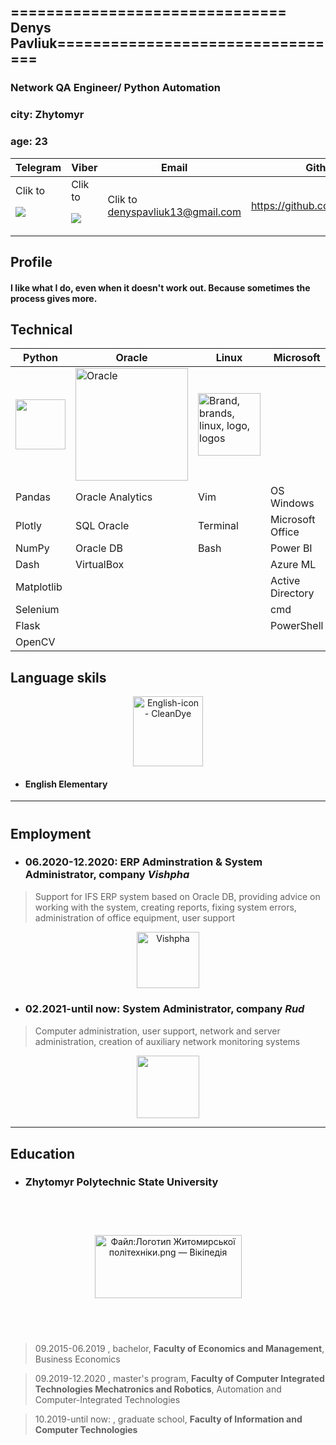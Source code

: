 
## =============================== **Denys Pavliuk**=================================

### Network QA Engineer/ Python Automation
### city: Zhytomyr
### age: 23
| Telegram   | Viber | Email | Github |Phone |
| --------   | ----- | ----- | ----- | ----- |
| Clik to <p><a href="https://t.me/Denzero13"><img src="https://img.icons8.com/color/48/000000/telegram-app--v4.png"/></a></p>|Clik to <p><a href="viber://chat?number=+380960692619"><img src="https://img.icons8.com/color/48/000000/viber.png"/></a></p>| Clik to denyspavliuk13@gmail.com | https://github.com/denzero13 | +380960692619 |

## Profile
#### I like what I do, even when it doesn't work out. Because sometimes the process gives more.

## Technical

| Python | Oracle | Linux | Microsoft | Other |
| -------- | -------- | ------- | ------ | ------ |
| <img src="https://cdn-icons-png.flaticon.com/512/5968/5968350.png" alt="" title="" class="loaded" width="80" height="80"> | <img src="https://cdn4.iconfinder.com/data/icons/flat-brand-logo-2/512/oracle-128.png" alt="Oracle" class=" lazyloaded" width="180" height="180"> | <img src="https://cdn3.iconfinder.com/data/icons/logos-brands-3/24/logo_brand_brands_logos_linux-128.png" srcset="https://cdn3.iconfinder.com/data/icons/logos-brands-3/24/logo_brand_brands_logos_linux-256.png 1x, https://cdn3.iconfinder.com/data/icons/logos-brands-3/24/logo_brand_brands_logos_linux-512.png 2x" alt="Brand, brands, linux, logo, logos" class=" ls-is-cached lazyloaded" data-srcset="https://cdn3.iconfinder.com/data/icons/logos-brands-3/24/logo_brand_brands_logos_linux-256.png 1x, https://cdn3.iconfinder.com/data/icons/logos-brands-3/24/logo_brand_brands_logos_linux-512.png 2x" width="100" height="100"> | <img alt="" itemprop="logo" class="c-image" src="https://img-prod-cms-rt-microsoft-com.akamaized.net/cms/api/am/imageFileData/RE1Mu3b?ver=5c31" role="presentation" aria-hidden="true" style="overflow-x: visible;"> | <img src="https://icon-library.com/images/system-icon-png/system-icon-png-28.jpg" jsaction="load:XAeZkd;" jsname="HiaYvf" class="n3VNCb" alt="System Icon Png #422194 - Free Icons Library" data-noaft="1" style="width: 112px; height: 112px; margin: 0px;"> |
Pandas | Oracle Analytics | Vim | OS Windows | Docker |
Plotly | SQL Oracle | Terminal | Microsoft Office | Mongo |
NumPy | Oracle DB | Bash | Power BI | Nmap
Dash | VirtualBox |  | Azure ML | TCP/IP
Matplotlib | | | Active Directory |
Selenium | | | cmd
Flask | | | PowerShell
OpenCV |

## Language skils

<p style="text-align: center;"><img src="https://cleandye.com/wp-content/uploads/2020/01/English-icon.png" jsaction="load:XAeZkd;" jsname="HiaYvf" class="n3VNCb" alt="English-icon - CleanDye" data-noaft="1" style="width: 112px; height: 112px; margin: 0px;"></p>

- #### English Elementary
---
# 
## Employment 

- ### 06.2020-12.2020: **ERP Adminstration & System Administrator**, company ***Vishpha***
> Support for IFS ERP system based on Oracle DB, providing advice on working with the system, creating reports, fixing system errors, administration of office equipment, user support

<p  style="text-align: center;"><img  src="https://thepharma.media/static/storage/thumbs/180x180/d/7e/c29b0e41-40af479b121202610d4c14d6703f47ed.jpg?v=4316_1" srcset="https://thepharma.media/static/storage/thumbs/360x360/d/7e/76b4d166-40af479b121202610d4c14d6703f47ed.jpg?v=4316_1 1x" alt="Vishpha" loading="lazy"  style="width: 100px; height: 90.519px; margin: 0px: text-align: center;"/></p>

- ### 02.2021-until now: **System Administrator**, company ***Rud***
 > Computer administration, user support, network and server administration, сreation of auxiliary network monitoring systems

<p style="text-align: center;"><img src="https://upload.wikimedia.org/wikipedia/uk/thumb/8/86/Rud-logo.png/200px-Rud-logo.png"  style="width: 100px; height: 100.519px; margin: 0px: text-align: ceter;"></p>

--- 

## Education
- ### Zhytomyr Polytechnic State University

<p style="text-align: center;"><img src="https://upload.wikimedia.org/wikipedia/commons/c/ce/%D0%9B%D0%BE%D0%B3%D0%BE%D1%82%D0%B8%D0%BF_%D0%96%D0%B8%D1%82%D0%BE%D0%BC%D0%B8%D1%80%D1%81%D1%8C%D0%BA%D0%BE%D1%97_%D0%BF%D0%BE%D0%BB%D1%96%D1%82%D0%B5%D1%85%D0%BD%D1%96%D0%BA%D0%B8.png" alt="Файл:Логотип Житомирської політехніки.png — Вікіпедія" jsname="HiaYvf" jsaction="load:XAeZkd;" class="n3VNCb" data-noaft="1" style="width: 235px; height: 101.473px; margin: 58.0135px 0px;"></p>

> 09.2015-06.2019 , bachelor, **Faculty of Economics and Management**, Business Economics
 
> 09.2019-12.2020 , master's program, **Faculty of Computer Integrated Technologies Mechatronics and Robotics**, Automation and Computer-Integrated Technologies

> 10.2019-until now: , graduate school, **Faculty of Information and Computer Technologies**
